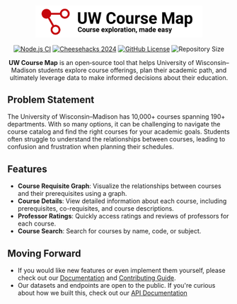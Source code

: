 <div align="center">
  <a href="https://uwcourses.com" target="_blank">
    <picture>
      <source media="(prefers-color-scheme: dark)" srcset="./static/uw-coursemap-tagline-light.svg">
      <img alt="uw-coursemap" src="./static/uw-coursemap-tagline-dark.svg" width="75%">
    </picture>
  </a>
</div>

<p align="center">
  <a href="https://github.com/twangodev/uw-coursemap/actions/workflows/node.js.yml" target="_blank"><img alt="Node.js CI" src="https://github.com/twangodev/uw-coursemap/actions/workflows/node.js.yml/badge.svg"></a>
  <a href="https://cheesehacks.webdevuw.com/" target="_blank"><img alt="Cheesehacks 2024" src="https://img.shields.io/badge/Cheesehacks-2024-fec732"/></a>
  <a href="https://cern-ohl.web.cern.ch/"><img alt="GitHub License" src="https://img.shields.io/github/license/twangodev/uw-coursemap"/></a>
  <img alt="Repository Size" src="https://img.shields.io/github/repo-size/twangodev/uw-coursemap"/>
</p>

<p align="center">
  <b>UW Course Map</b> is an open‑source tool that helps University of Wisconsin–Madison students explore course offerings, plan their academic path, and ultimately leverage data to make informed decisions about their education.
</p>

## Problem Statement

The University of Wisconsin–Madison has 10,000+ courses spanning 190+ departments. With so many options, it can be challenging to navigate the course catalog and find the right courses for your academic goals. Students often struggle to understand the relationships between courses, leading to confusion and frustration when planning their schedules.

## Features

- **Course Requisite Graph**: Visualize the relationships between courses and their prerequisites using a graph.
- **Course Details**: View detailed information about each course, including prerequisites, co-requisites, and course descriptions.
- **Professor Ratings**: Quickly access ratings and reviews of professors for each course.
- **Course Search**: Search for courses by name, code, or subject.

## Moving Forward

- If you would like new features or even implement them yourself, please check out our [Documentation](https://docs.uwcourses.com) and [Contributing Guide](./CONTRIBUTING.md).
- Our datasets and endpoints are open to the public. If you're curious about how we built this, check out our [API Documentation](https://docs.uwcourses.com/concepts/data-model)

